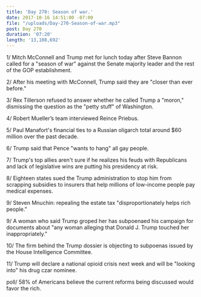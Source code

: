 ```yaml
---
title: 'Day 270: Season of war.'
date: 2017-10-16 14:51:00 -07:00
file: "/uploads/Day-270-Season-of-war.mp3"
post: Day 270
duration: '07:20'
length: '13,108,692'
---
```


1/ Mitch McConnell and Trump met for lunch today after Steve Bannon called for a "season of war" against the Senate majority leader and the rest of the GOP establishment.

2/ After his meeting with McConnell, Trump said they are "closer than ever before."

3/ Rex Tillerson refused to answer whether he called Trump a "moron," dismissing the question as the "petty stuff" of Washington.

4/ Robert Mueller’s team interviewed Reince Priebus.

5/ Paul Manafort's financial ties to a Russian oligarch total around $60 million over the past decade.

6/ Trump said that Pence "wants to hang" all gay people.

7/ Trump's top allies aren't sure if he realizes his feuds with Republicans and lack of legislative wins are putting his presidency at risk.

8/ Eighteen states sued the Trump administration to stop him from scrapping subsidies to insurers that help millions of low-income people pay medical expenses.

9/ Steven Mnuchin: repealing the estate tax "disproportionately helps rich people."

9/ A woman who said Trump groped her has subpoenaed his campaign for documents about "any woman alleging that Donald J. Trump touched her inappropriately."

10/ The firm behind the Trump dossier is objecting to subpoenas issued by the House Intelligence Committee.

11/ Trump will declare a national opioid crisis next week and will be "looking into" his drug czar nominee.

poll/ 58% of Americans believe the current reforms being discussed would favor the rich.